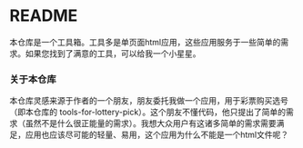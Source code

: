 # README

本仓库是一个工具箱。工具多是单页面html应用，这些应用服务于一些简单的需求。如果您找到了满意的工具，可以给我一个小星星。







### 关于本仓库

本仓库灵感来源于作者的一个朋友，朋友委托我做一个应用，用于彩票购买选号（即本仓库的 tools-for-lottery-pick）。这个朋友不懂代码，他只提出了简单的需求（虽然不是什么很正能量的需求）。我想大众用户有这诸多简单的需求需要满足，应用也应该尽可能的轻量、易用，这个应用为什么不能是一个html文件呢？